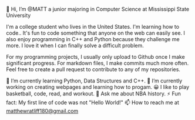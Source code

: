 
<!---
MATTPostx/MATTPostx is a ✨ special ✨ repository because its `README.md` (this file) appears on your GitHub profile.
You can click the Preview link to take a look at your changes.
--->
 👋 Hi, I’m @MATT a junior majoring in Computer Science at Mississippi State University 

I'm a college student who lives in the United States. I'm learning how to code.. It's fun to code something that anyone on the web can easily see. I also enjoy programming in C++ and Python because they challenge me more. I love it when I can finally solve a difficult problem.

For my programming projects, I usually only upload to Github once I make significant progress. For markdown files, I make commits much more often. Feel free to create a pull request to contribute to any of my repositories.

🌱 I’m currently learning  Python, Data Structures and C++.
🔭 I’m currently working on creating webpages and learning how to progam.
😀 I like to play basketball, code, read, and workout.
💬 Ask me about NBA history.
⚡ Fun fact: My first line of code was not "Hello World!"
 📫 How to reach me at matthewratliff180@gmail.com
